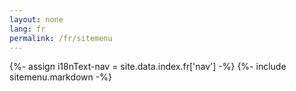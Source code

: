 ```yaml
---
layout: none
lang: fr
permalink: /fr/sitemenu
---
```


{%- assign i18nText-nav = site.data.index.fr['nav'] -%}
{%- include sitemenu.markdown -%}  